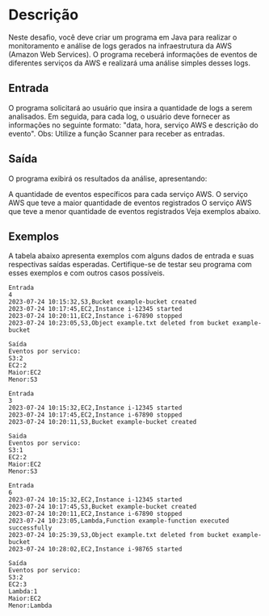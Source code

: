 # Descrição
Neste desafio, você deve criar um programa em Java para realizar o monitoramento e análise de logs gerados na infraestrutura da AWS (Amazon Web Services). O programa receberá informações de eventos de diferentes serviços da AWS e realizará uma análise simples desses logs.

## Entrada
O programa solicitará ao usuário que insira a quantidade de logs a serem analisados.
Em seguida, para cada log, o usuário deve fornecer as informações no seguinte formato: "data, hora, serviço AWS e descrição do evento".
Obs: Utilize a função Scanner para receber as entradas.

## Saída
O programa exibirá os resultados da análise, apresentando:

A quantidade de eventos específicos para cada serviço AWS.
O serviço AWS que teve a maior quantidade de eventos registrados
O serviço AWS que teve a menor quantidade de eventos registrados
Veja exemplos abaixo.

## Exemplos
A tabela abaixo apresenta exemplos com alguns dados de entrada e suas respectivas saídas esperadas. Certifique-se de testar seu programa com esses exemplos e com outros casos possíveis.

    Entrada	                                                        
    4                                                               
    2023-07-24 10:15:32,S3,Bucket example-bucket created
    2023-07-24 10:17:45,EC2,Instance i-12345 started
    2023-07-24 10:20:11,EC2,Instance i-67890 stopped
    2023-07-24 10:23:05,S3,Object example.txt deleted from bucket example-bucket

    Saída
    Eventos por servico:
    S3:2
    EC2:2
    Maior:EC2
    Menor:S3

    Entrada
    3	
    2023-07-24 10:15:32,EC2,Instance i-12345 started
    2023-07-24 10:17:45,EC2,Instance i-67890 stopped
    2023-07-24 10:20:11,S3,Bucket example-bucket created

    Saida                                                                 
    Eventos por servico:
    S3:1
    EC2:2
    Maior:EC2
    Menor:S3

    Entrada
    6
    2023-07-24 10:15:32,EC2,Instance i-12345 started
    2023-07-24 10:17:45,S3,Bucket example-bucket created
    2023-07-24 10:20:11,EC2,Instance i-67890 stopped
    2023-07-24 10:23:05,Lambda,Function example-function executed successfully
    2023-07-24 10:25:39,S3,Object example.txt deleted from bucket example-bucket
    2023-07-24 10:28:02,EC2,Instance i-98765 started

    Saída
    Eventos por servico:
    S3:2
    EC2:3
    Lambda:1
    Maior:EC2
    Menor:Lambda
